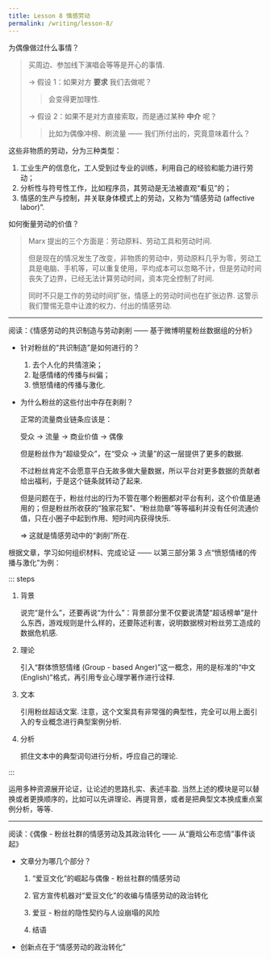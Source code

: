 ```yaml
---
title: Lesson 8 情感劳动
permalink: /writing/lesson-8/
---
```

为偶像做过什么事情？

> 买周边、参加线下演唱会等等是开心的事情.
>
> $\longrightarrow$ 假设 1：如果对方 **要求** 我们去做呢？
>
> > 会变得更加理性.
>
> $\longrightarrow$ 假设 2：如果不是对方直接索取，而是通过某种 **中介** 呢？
>
> > 比如为偶像冲榜、刷流量 —— 我们所付出的，究竟意味着什么？

这些非物质的劳动，分为三种类型：

1. 工业生产的信息化，工人受到过专业的训练，利用自己的经验和能力进行劳动；
2. 分析性与符号性工作，比如程序员，其劳动是无法被直观“看见”的；
3. 情感的生产与控制，并关联身体模式上的劳动，又称为“情感劳动 (affective labor)”.

如何衡量劳动的价值？

> Marx 提出的三个方面是：劳动原料、劳动工具和劳动时间.
>
> 但是现在的情况发生了改变，非物质的劳动中，劳动原料几乎为零，劳动工具是电脑、手机等，可以重复使用，平均成本可以忽略不计，但是劳动时间丧失了边界，已经无法计算劳动时间，资本完全控制了时间.
>
> 同时不只是工作的劳动时间扩张，情感上的劳动时间也在扩张边界. 这警示我们警惕无意中让渡的权力、付出的情感劳动.

---

阅读：《情感劳动的共识制造与劳动剥削 —— 基于微博明星粉丝数据组的分析》

* 针对粉丝的“共识制造”是如何进行的？

  1. 去个人化的共情渲染；
  2. 耻感情绪的传播与纠偏；
  3. 愤怒情绪的传播与激化.

* 为什么粉丝的这些付出中存在剥削？

  正常的流量商业链条应该是：

  受众 $\longrightarrow$ 流量 $\longrightarrow$ 商业价值 $\longrightarrow$ 偶像

  但是粉丝作为“超级受众”，在“受众 $\longrightarrow$ 流量”的这一层提供了更多的数据.

  不过粉丝肯定不会愿意平白无故多做大量数据，所以平台对更多数据的贡献者给出福利，于是这个链条就转动了起来.

  但是问题在于，粉丝付出的行为不管在哪个粉圈都对平台有利，这个价值是通用的；但是粉丝所收获的“独家花絮”、“粉丝勋章”等等福利并没有任何流通价值，只在小圈子中起到作用、短时间内获得快乐.

  $\Longrightarrow$ 这就是情感劳动中的“剥削”所在.

根据文章，学习如何组织材料、完成论证 —— 以第三部分第 3 点“愤怒情绪的传播与激化”为例：

::: steps

1. 背景

   说完“是什么”，还要再说“为什么”：背景部分里不仅要说清楚“超话榜单”是什么东西，游戏规则是什么样的，还要陈述利害，说明数据榜对粉丝劳工造成的数据危机感.

2. 理论

   引入“群体愤怒情绪 (Group - based Anger)”这一概念，用的是标准的“中文 (English)”格式，再引用专业心理学著作进行诠释.

3. 文本

   引用粉丝超话文案. 注意，这个文案具有非常强的典型性，完全可以用上面引入的专业概念进行典型案例分析.

4. 分析

   抓住文本中的典型词句进行分析，呼应自己的理论.

:::

运用多种资源展开论证，让论述的思路扎实、表述丰盈. 当然上述的模块是可以替换或者更换顺序的，比如可以先讲理论、再提背景，或者是把典型文本换成重点案例分析，等等.

---

阅读：《偶像 - 粉丝社群的情感劳动及其政治转化 —— 从“鹿晗公布恋情”事件谈起》

* 文章分为哪几个部分？

  1. “爱豆文化”的崛起与偶像 - 粉丝社群的情感劳动

  2. 官方宣传机器对“爱豆文化”的收编与情感劳动的政治转化
  3. 爱豆 - 粉丝的隐性契约与人设崩塌的风险
  4. 结语

* 创新点在于“情感劳动的政治转化”

